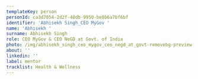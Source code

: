 ```yaml
---
templateKey: person
personId: ca3d7054-2d2f-40db-9950-be8b6a7bf6bf
identifier: 'Abhisekh Singh_CEO MyGov '
name: 'Abhisekh '
surname: Abhisekh Singh
role: CEO MyGov & CEO NeGD at Govt. of India
photo: /img/abhisekh_singh_ceo_mygov_ceo_negd_at_govt-removebg-preview.png
about: ''
linkedin: ''
label: mentor
tracklist: Health & Wellness
---
```


